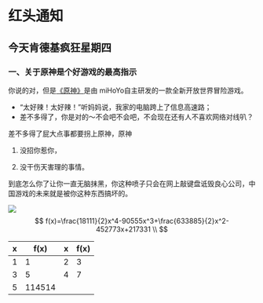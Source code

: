 # 红头通知

## 今天肯德基疯狂星期四

### 一、关于原神是个好游戏的最高指示

你说的对，但是[《原神》](https://ys.mihoyo.com/)是由 miHoYo自主研发的一款全新开放世界冒险游戏。

- “太好辣！太好辣！”听妈妈说，我家的电脑跨上了信息高速路；
- 差不多得了，你是对的～不会吧不会吧，不会现在还有人不喜欢网络对线叭？

差不多得了屁大点事都要拐上原神，原神

1. 没招你惹你，

2. 没干伤天害理的事情。

到底怎么你了让你一直无脑抹黑，你这种喷子只会在网上敲键盘诋毁良心公司，中国游戏的未来就是被你这种东西搞坏的。

![](https://s1.ax1x.com/2022/12/04/zslHKg.png)
$$
f(x)=\frac{18111}{2}x^4-90555x^3+\frac{633885}{2}x^2-452773x+217331 \\
$$

| x    | f(x)   | x    | f(x) |
| ---- | ------ | ---- | ---- |
| 1    | 1      | 2    | 3    |
| 3    | 5      | 4    | 7    |
| 5    | 114514 |      |      |

